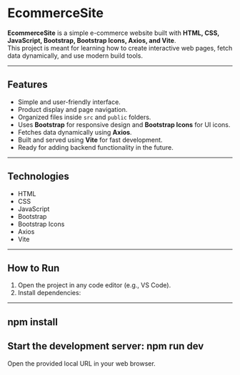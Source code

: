 # EcommerceSite

**EcommerceSite** is a simple e-commerce website built with **HTML, CSS, JavaScript, Bootstrap, Bootstrap Icons, Axios, and Vite**.  
This project is meant for learning how to create interactive web pages, fetch data dynamically, and use modern build tools.

---

## Features

- Simple and user-friendly interface.
- Product display and page navigation.
- Organized files inside `src` and `public` folders.
- Uses **Bootstrap** for responsive design and **Bootstrap Icons** for UI icons.
- Fetches data dynamically using **Axios**.
- Built and served using **Vite** for fast development.
- Ready for adding backend functionality in the future.

---

## Technologies

- HTML
- CSS
- JavaScript
- Bootstrap
- Bootstrap Icons
- Axios
- Vite

---

## How to Run

1. Open the project in any code editor (e.g., VS Code).
2. Install dependencies:
---
npm install
---
Start the development server:
npm run dev
---
Open the provided local URL in your web browser.
